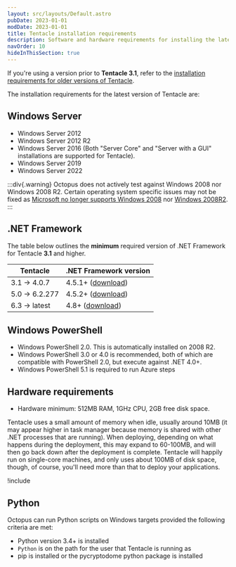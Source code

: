 ```yaml
---
layout: src/layouts/Default.astro
pubDate: 2023-01-01
modDate: 2023-01-01
title: Tentacle installation requirements
description: Software and hardware requirements for installing the latest version of Tentacle.
navOrder: 10
hideInThisSection: true
---
```


If you're using a version prior to **Tentacle 3.1**, refer to the [installation requirements for older versions of Tentacle](/docs/infrastructure/deployment-targets/tentacle/windows/requirements/legacy-requirements).

The installation requirements for the latest version of Tentacle are:

## Windows Server

-  Windows Server 2012
-  Windows Server 2012 R2 
-  Windows Server 2016 (Both "Server Core" and "Server with a GUI" installations are supported for Tentacle).
-  Windows Server 2019 
-  Windows Server 2022

:::div{.warning}
Octopus does not actively test against Windows 2008 nor Windows 2008 R2. Certain operating system specific issues may not be fixed as [Microsoft no longer supports Windows 2008](https://docs.microsoft.com/en-us/lifecycle/products/windows-server-2008) nor [Windows 2008R2](https://docs.microsoft.com/en-us/lifecycle/products/windows-server-2008-r2).
:::

## .NET Framework

The table below outlines the **minimum** required version of .NET Framework for Tentacle **3.1** and higher.

| Tentacle       | .NET Framework version |
| -------------- | ---------------------- | 
| 3.1 -> 4.0.7   | 4.5.1+ ([download](https://dotnet.microsoft.com/download/dotnet-framework/thank-you/net451-web-installer)) |
| 5.0 -> 6.2.277 | 4.5.2+ ([download](https://dotnet.microsoft.com/download/dotnet-framework/thank-you/net452-web-installer)) |
| 6.3 -> latest  | 4.8+ ([download](https://dotnet.microsoft.com/download/dotnet-framework/thank-you/net48-web-installer)) |


## Windows PowerShell

- Windows PowerShell 2.0. This is automatically installed on 2008 R2.
- Windows PowerShell 3.0 or 4.0 is recommended, both of which are compatible with PowerShell 2.0, but execute against .NET 4.0+.
- Windows PowerShell 5.1 is required to run Azure steps

## Hardware requirements

- Hardware minimum: 512MB RAM, 1GHz CPU, 2GB free disk space.

Tentacle uses a small amount of memory when idle, usually around 10MB (it may appear higher in task manager because memory is shared with other .NET processes that are running). When deploying, depending on what happens during the deployment, this may expand to 60-100MB, and will then go back down after the deployment is complete. Tentacle will happily run on single-core machines, and only uses about 100MB of disk space, though, of course, you'll need more than that to deploy your applications.

!include <tentacle-downloads>

## Python
Octopus can run Python scripts on Windows targets provided the following criteria are met:

- Python version 3.4+ is installed
- `Python` is on the path for the user that Tentacle is running as
- pip is installed or the pycryptodome python package is installed

